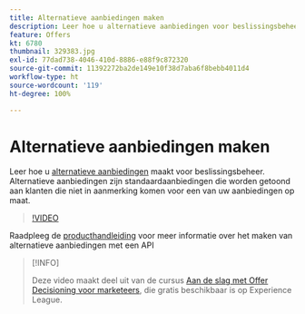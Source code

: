 ```yaml
---
title: Alternatieve aanbiedingen maken
description: Leer hoe u alternatieve aanbiedingen voor beslissingsbeheer kunt maken. Aan alternatieve aanbiedingen zijn regels verbonden zodat het mogelijk is om ze alleen aan relevante klanten te tonen.
feature: Offers
kt: 6780
thumbnail: 329383.jpg
exl-id: 77dad738-4046-410d-8886-e88f9c872320
source-git-commit: 11392272ba2de149e10f38d7aba6f8bebb4011d4
workflow-type: ht
source-wordcount: '119'
ht-degree: 100%

---
```


# Alternatieve aanbiedingen maken

Leer hoe u [alternatieve aanbiedingen](https://experienceleague.adobe.com/docs/journey-optimizer/using/offer-decisioniong/managing-offers-in-the-offer-library/creating-fallback-offers.html?lang=nl) maakt voor beslissingsbeheer. Alternatieve aanbiedingen zijn standaardaanbiedingen die worden getoond aan klanten die niet in aanmerking komen voor een van uw aanbiedingen op maat.

>[!VIDEO](https://video.tv.adobe.com/v/329383?quality=12&learn=on)

Raadpleeg de [producthandleiding](https://experienceleague.adobe.com/docs/journey-optimizer/using/offer-decisioniong/api-reference/offers-api/fallback-offers/create.html?lang=nl) voor meer informatie over het maken van alternatieve aanbiedingen met een API

>[!INFO]
>
> Deze video maakt deel uit van de cursus [Aan de slag met Offer Decisioning voor marketeers](https://experienceleague.adobe.com/?recommended=ExperiencePlatform-U-1-2020.1.offerdecisioning), die gratis beschikbaar is op Experience League.
